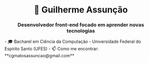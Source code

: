 <h1 align="center">🤖 Guilherme Assunção</h1>
<h3 align="center">Desenvolvedor front-end focado em aprender novas tecnologias</h3>

<p align="left">
- 🎓 Bacharel em Ciência da Computação - Universidade Federal do Espírito Santo (UFES)
- 📫 Como me encontrar: **cgmatosassuncao@gmail.com**
<p>
